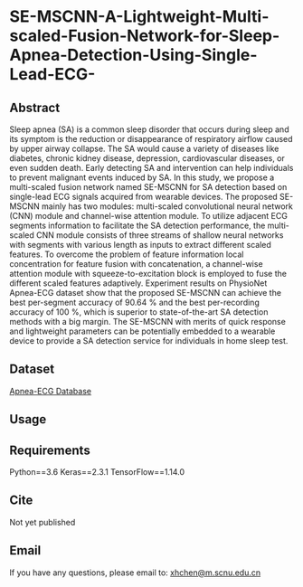 # SE-MSCNN-A-Lightweight-Multi-scaled-Fusion-Network-for-Sleep-Apnea-Detection-Using-Single-Lead-ECG-

## Abstract
Sleep apnea (SA) is a common sleep disorder that occurs during sleep and its symptom is the reduction or disappearance of respiratory airflow caused by upper airway collapse. The SA would cause a variety of diseases like diabetes, chronic kidney disease, depression, cardiovascular diseases, or even sudden death. Early detecting SA and intervention can help individuals to prevent malignant events induced by SA. In this study, we propose a multi-scaled fusion network named SE-MSCNN for SA detection based on single-lead ECG signals acquired from wearable devices. The proposed SE-MSCNN mainly has two modules: multi-scaled convolutional neural network (CNN) module and channel-wise attention module. To utilize adjacent ECG segments information to facilitate the SA detection performance, the multi-scaled CNN module consists of three streams of shallow neural networks with segments with various length as inputs to extract different scaled features. To overcome the problem of feature information local concentration for feature fusion with concatenation, a channel-wise attention module with squeeze-to-excitation block is employed to fuse the different scaled features adaptively. Experiment results on PhysioNet Apnea-ECG dataset show that the proposed SE-MSCNN can achieve the best per-segment accuracy of 90.64 % and the best per-recording accuracy of 100 %, which is superior to state-of-the-art SA detection methods with a big margin. The SE-MSCNN with merits of quick response and lightweight parameters can be potentially embedded to a wearable device to provide a SA detection service for individuals in home sleep test.

## Dataset
[Apnea-ECG Database](https://physionet.org/content/apnea-ecg/1.0.0/)

## Usage

## Requirements
Python==3.6
Keras==2.3.1
TensorFlow==1.14.0


## Cite
Not yet published
<!-- If our work is helpful to you, please cite: -->

## Email
If you have any questions, please email to: [xhchen@m.scnu.edu.cn](mailto:xhchen@m.scnu.edu.cn)
